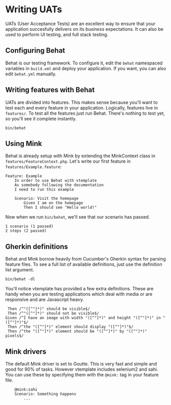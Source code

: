 # Writing UATs

UATs (User Acceptance Tests) are an excellent way to ensure that your
application succesfully delivers on its _business_ expectations. It can also
be used to perform UI testing, and full stack testing.

## Configuring Behat

Behat is our testing framework. To configure it, edit the `behat` namespaced
variables in `build.xml` and deploy your application. If you want, you can
also edit `behat.yml` manually.

## Writing features with Behat

UATs are divided into features. This makes sense because you'll want to test
each and every feature in your application. Logically, features live in
`features/`. To test all the features just run Behat. There's nothing to test
yet, so you'll see it complete instantly.

```
bin/behat
```

## Using Mink

Behat is already setup with Mink by extending the MinkContext class in
`features/FeatureContext.php`. Let's write our first feature in
`features/Example.feature`:

```
Feature: Example
    In order to use Behat with vtemplate
    As somebody following the documentation
    I need to run this example

    Scenario: Visit the homepage
        Given I am on the homepage
        Then I should see "Hello world!"
```

Now when we run `bin/behat`, we'll see that our scenario has passed.

```
1 scenario (1 passed)
2 steps (2 passed)
```

## Gherkin definitions

Behat and Mink borrow heavily from Cucumber's Gherkin syntax for parsing
feature files. To see a full list of available definitions, just use the
definition list argument.

```
bin/behat -dl
```

You'll notice vtemplate has provided a few extra definitions. These are handy
when you are testing applications which deal with media or are responsive and
are Javascript heavy.

```
 Then /^"([^"]*)" should be visible$/
 Then /^"([^"]*)" should not be visible$/
Given /^I have an image with width "([^"]*)" and height "([^"]*)" in "([^"]*)"$/
 Then /^the "([^"]*)" element should display "([^"]*)"$/
 Then /^the "([^"]*)" element should be "([^"]*)" by "([^"]*)" pixels$/
```

## Mink drivers

The default Mink driver is set to Goutte. This is very fast and simple and
good for 90% of tasks. However vtemplate includes selenium2 and sahi. You can
use these by specifying them with the `@mink:` tag in your feature file.

```
    @mink:sahi
    Scenario: Something happens
        ...
```
